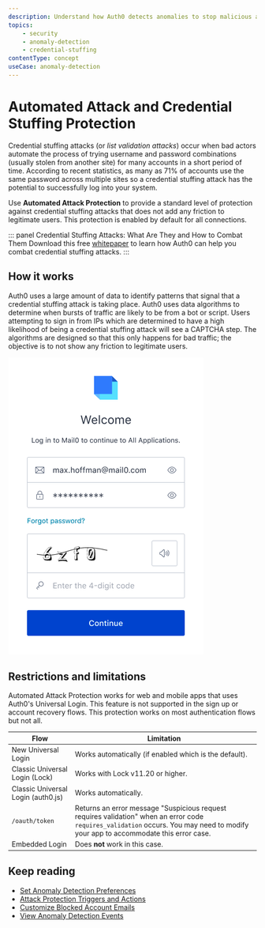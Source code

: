 ```yaml
---
description: Understand how Auth0 detects anomalies to stop malicious attempts to access your application, alert you and your users of suspicious activity, and block further login attempts. 
topics:
    - security
    - anomaly-detection
    - credential-stuffing
contentType: concept
useCase: anomaly-detection
---
```

# Automated Attack and Credential Stuffing Protection

Credential stuffing attacks (or *list validation attacks*) occur when bad actors automate the process of trying username and password combinations (usually stolen from another site) for many accounts in a short period of time.  According to recent statistics, as many as 71% of accounts use the same password across multiple sites so a credential stuffing attack has the potential to successfully log into your system.  

Use **Automated Attack Protection** to provide a standard level of protection against credential stuffing attacks that does not add any friction to legitimate users. This protection is enabled by default for all connections.  

::: panel Credential Stuffing Attacks: What Are They and How to Combat Them
Download this free [whitepaper](https://auth0.com/resources/whitepapers/credential-stuffing-attacks) to learn how Auth0 can help you combat credential stuffing attacks.
:::

## How it works

Auth0 uses a large amount of data to identify patterns that signal that a credential stuffing attack is taking place. Auth0 uses data algorithms to determine when bursts of traffic are likely to be from a bot or script. Users attempting to sign in from IPs which are determined to have a high likelihood of being a credential stuffing attack will see a CAPTCHA step. The algorithms are designed so that this only happens for bad traffic; the objective is to not show any friction to legitimate users.

![CAPTCHA Login Screen Example](/media/articles/anomaly-detection/captcha-login-screen.png)

## Restrictions and limitations

Automated Attack Protection works for web and mobile apps that uses Auth0's Universal Login. This feature is not supported in the sign up or account recovery flows. This protection works on most authentication flows but not all.

| Flow | Limitation | 
| -- | -- |
| New Universal Login | Works automatically (if enabled which is the default). |
| Classic Universal Login (Lock) | Works with Lock v11.20 or higher. |
| Classic Universal Login (auth0.js) | Works automatically. |
| `/oauth/token` | Returns an error message "Suspicious request requires validation" when an error code `requires_validation` occurs. You may need to modify your app to accommodate this error case. |
| Embedded Login | Does **not** work in this case. |

## Keep reading

* [Set Anomaly Detection Preferences](/anomaly-detection/guides/set-anomaly-detection-preferences)
* [Attack Protection Triggers and Actions](/anomaly-detection/references/attack-protection-triggers-actions)
* [Customize Blocked Account Emails](/anomaly-detection/guides/customize-blocked-account-emails)
* [View Anomaly Detection Events](/anomaly-detection/guides/view-anomaly-detection-events)

